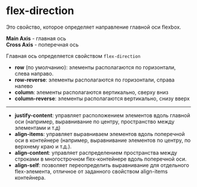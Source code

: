 # flex-direction

Это свойство, которое определяет направление главной оси flexbox.

**Main Axis** - главная ось  
**Cross Axis** - поперечная ось

Главная ось определяется свойством `flex-direction`  

- **row** (по умолчанию): элементы располагаются по горизонтали, слева направо.
- **row-reverse**: элементы располагаются по горизонтали, справа налево
- **column**: элементы располагаются вертикально, сверху вниз
- **column-reverse**: элементы располагаются вертикально, снизу вверх

---

- **justify-content**: управляет расположением элементов вдоль главной оси (например, выравнивание по центру, пространство между элементами и т.д)
- **align-items**: управляет выравниваем элементов вдоль поперечной оси в контейнере (например, выравнивание элементов по центру, по верхнему краю и т.д.).
- **align-content**: управляет распределением пространства между строками в многострочном flex-контейнере вдоль поперечной оси.
- **align-self**: позволяет переопределить выравнивание для отдельного flex-элемента, отличное от заданного свойством align-items контейнера.